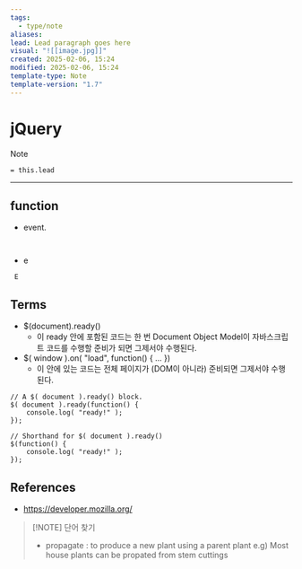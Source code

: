 ```yaml
---
tags:
  - type/note
aliases: 
lead: Lead paragraph goes here
visual: "![[image.jpg]]"
created: 2025-02-06, 15:24
modified: 2025-02-06, 15:24
template-type: Note
template-version: "1.7"
---
```

# jQuery


> [!Note]
> `= this.lead`

---
## function

- event.
```
  
```

- e
```
 E
```
	
	
## Terms
-  $(document).ready()
	- 이 ready 안에 포함된 코드는 한 번 Document Object Model이 자바스크립트 코드를 수행할 준비가 되면 그제서야 수행된다.  
- $( window ).on( "load", function() { ... })
	- 이 안에 있는 코드는 전체 페이지가 (DOM이 아니라) 준비되면 그제서야 수행된다.
```
// A $( document ).ready() block.
$( document ).ready(function() {
    console.log( "ready!" );
});

// Shorthand for $( document ).ready()
$(function() {
    console.log( "ready!" );
});
```
## References

- https://developer.mozilla.org/



> [!NOTE] 단어 찾기
>  * propagate
> 	 : to produce a new plant using a parent plant
>   e.g) Most house plants can be propated from stem cuttings
	  
  
  
